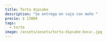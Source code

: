 ```yaml
---
title: Torta dipcake
description: "Se entrega en caja con moño "
precio: $ 13000
tags:
  - torta
image: /assets/assets/torta-dipcake-boca-.jpg
---
```

